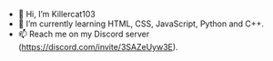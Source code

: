 - 👋 Hi, I’m Killercat103
- 🌱 I’m currently learning HTML, CSS, JavaScript, Python and C++.
- 📫 Reach me on my Discord server (https://discord.com/invite/3SAZeUyw3E). 

<!---
Killercat103/Killercat103 is a ✨ special ✨ repository because its `README.md` (this file) appears on your GitHub profile.
You can click the Preview link to take a look at your changes.
--->
